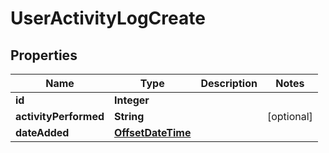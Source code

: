 # UserActivityLogCreate

## Properties
Name | Type | Description | Notes
------------ | ------------- | ------------- | -------------
**id** | **Integer** |  | 
**activityPerformed** | **String** |  |  [optional]
**dateAdded** | [**OffsetDateTime**](OffsetDateTime.md) |  | 
